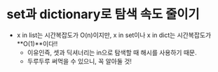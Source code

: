 # set과 dictionary로 탐색 속도 줄이기

- x in list는 시간복잡도가 O(n)이지만, x in set이나 x in dict는 시간복잡도가 **O(1)**이다!!
  - 이유인즉, 셋과 딕셔너리는 in으로 탐색할 때 해시를 사용하기 때문.
  - 두루두루 써먹을 수 있으니, 꼭 알아둘 것!